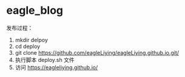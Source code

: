 # eagle_blog

发布过程：
1. mkdir delpoy
2. cd deploy
3. git clone https://github.com/eagleLiying/eagleLiying.github.io.git/
4. 执行脚本 deploy.sh 文件
5. 访问 https://eagleliying.github.io/


